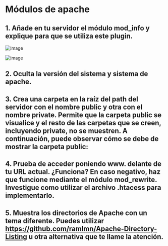 
# Módulos de apache

## 1. Añade en tu servidor el módulo mod_info y explique para que se utiliza este plugin.

![image](https://github.com/DRodriguezArenas/despliegue-de-aplicaciones-web/assets/144775859/463de140-3a19-4de4-a891-990389309bd7)

![image](https://github.com/DRodriguezArenas/despliegue-de-aplicaciones-web/assets/144775859/b2743b3d-8c8b-460a-a1c1-9f17368dc929)


## 2. Oculta la versión del sistema y sistema de apache.




## 3. Crea una carpeta en la raíz del path del servidor con el nombre public y otra con el nombre private. Permite que la carpeta public se visualice y el resto de las carpetas que se creen, incluyendo private, no se muestren. A continuación, puede observar cómo se debe de mostrar la carpeta public:



## 4. Prueba de acceder poniendo www. delante de tu URL actual. ¿Funciona? En caso negativo, haz que funcione mediante el módulo mod_rewrite. Investigue como utilizar el archivo .htacess para implementarlo.



## 5. Muestra los directorios de Apache con un tema diferente. Puedes utilizar https://github.com/ramlmn/Apache-Directory-Listing u otra alternativa que te llame la atención.
